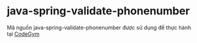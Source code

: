 # java-spring-validate-phonenumber

Mã nguồn java-spring-validate-phonenumber được sử dụng để thực hành tại [CodeGym](https://codegym.vn)
